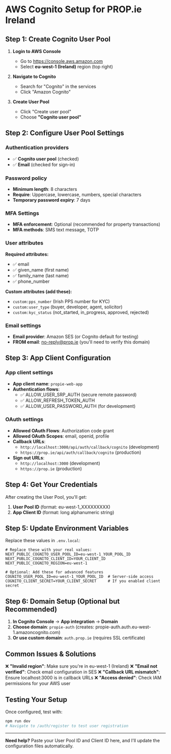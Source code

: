 # AWS Cognito Setup for PROP.ie Ireland

## Step 1: Create Cognito User Pool

1. **Login to AWS Console**
   - Go to https://console.aws.amazon.com
   - Select **eu-west-1 (Ireland)** region (top right)

2. **Navigate to Cognito**
   - Search for "Cognito" in the services
   - Click "Amazon Cognito"

3. **Create User Pool**
   - Click "Create user pool"
   - Choose **"Cognito user pool"**

## Step 2: Configure User Pool Settings

### Authentication providers
- ✅ **Cognito user pool** (checked)
- ✅ **Email** (checked for sign-in)

### Password policy
- **Minimum length**: 8 characters
- **Require**: Uppercase, lowercase, numbers, special characters
- **Temporary password expiry**: 7 days

### MFA Settings
- **MFA enforcement**: Optional (recommended for property transactions)
- **MFA methods**: SMS text message, TOTP

### User attributes
**Required attributes:**
- ✅ email
- ✅ given_name (first name)
- ✅ family_name (last name)
- ✅ phone_number

**Custom attributes (add these):**
- `custom:pps_number` (Irish PPS number for KYC)
- `custom:user_type` (buyer, developer, agent, solicitor)
- `custom:kyc_status` (not_started, in_progress, approved, rejected)

### Email settings
- **Email provider**: Amazon SES (or Cognito default for testing)
- **FROM email**: no-reply@prop.ie (you'll need to verify this domain)

## Step 3: App Client Configuration

### App client settings
- **App client name**: `propie-web-app`
- **Authentication flows**: 
  - ✅ ALLOW_USER_SRP_AUTH (secure remote password)
  - ✅ ALLOW_REFRESH_TOKEN_AUTH
  - ✅ ALLOW_USER_PASSWORD_AUTH (for development)

### OAuth settings
- **Allowed OAuth Flows**: Authorization code grant
- **Allowed OAuth Scopes**: email, openid, profile
- **Callback URLs**: 
  - `http://localhost:3000/api/auth/callback/cognito` (development)
  - `https://prop.ie/api/auth/callback/cognito` (production)
- **Sign out URLs**:
  - `http://localhost:3000` (development)  
  - `https://prop.ie` (production)

## Step 4: Get Your Credentials

After creating the User Pool, you'll get:

1. **User Pool ID** (format: eu-west-1_XXXXXXXXX)
2. **App Client ID** (format: long alphanumeric string)

## Step 5: Update Environment Variables

Replace these values in `.env.local`:

```env
# Replace these with your real values:
NEXT_PUBLIC_COGNITO_USER_POOL_ID=eu-west-1_YOUR_POOL_ID
NEXT_PUBLIC_COGNITO_CLIENT_ID=YOUR_CLIENT_ID
NEXT_PUBLIC_COGNITO_REGION=eu-west-1

# Optional: Add these for advanced features
COGNITO_USER_POOL_ID=eu-west-1_YOUR_POOL_ID  # Server-side access
COGNITO_CLIENT_SECRET=YOUR_CLIENT_SECRET     # If you enabled client secret
```

## Step 6: Domain Setup (Optional but Recommended)

1. **In Cognito Console** → **App integration** → **Domain**
2. **Choose domain**: `propie-auth` (creates: propie-auth.auth.eu-west-1.amazoncognito.com)
3. **Or use custom domain**: `auth.prop.ie` (requires SSL certificate)

## Common Issues & Solutions

❌ **"Invalid region"**: Make sure you're in eu-west-1 (Ireland)
❌ **"Email not verified"**: Check email configuration in SES
❌ **"Callback URL mismatch"**: Ensure localhost:3000 is in callback URLs
❌ **"Access denied"**: Check IAM permissions for your AWS user

## Testing Your Setup

Once configured, test with:
```bash
npm run dev
# Navigate to /auth/register to test user registration
```

---

**Need help?** Paste your User Pool ID and Client ID here, and I'll update the configuration files automatically.